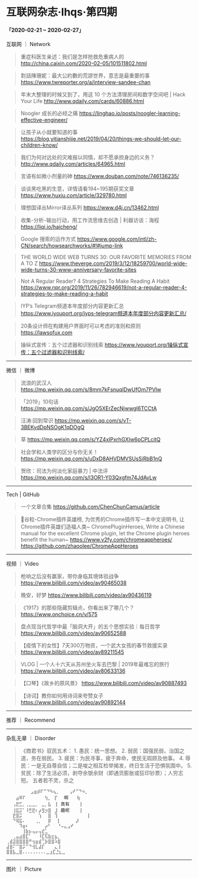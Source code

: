 # 互联网杂志·lhqs·第四期


#### 「2020-02-21 ~ 2020-02-27」


互联网 ｜ Network

> 重症科医生亲述：我们是怎样抢救危重病人的 http://china.caixin.com/2020-02-05/101511802.html

> 對話陳珊妮：最大公約數的荒謬世界，意志是最重要的事 https://www.twreporter.org/a/interview-sandee-chan

> 年末大整理的时候又到了，用这 10 个方法清理房间和数字空间吧 | Hack Your Life http://www.qdaily.com/cards/60886.html

> Noogler 成长的必经之痛 https://linghao.io/posts/noogler-learning-effective-engineer/ 

> 让孩子从小就要知道的事 https://blog.yitianshijie.net/2019/04/20/things-we-should-let-our-children-know/

> 我们为何对远处的灾难报以同情，却不愿承担身边的义务？ http://www.qdaily.com/articles/64965.html

> 言语有如微小剂量的砷 https://www.douban.com/note/746136235/

> 谈谈黑吃黑的生意，详情请看194~195期获奖文章 https://www.huxiu.com/article/329780.html

> 理想国译丛Mirror译丛系列 https://www.d4j.cn/13462.html

> 收集-分析-输出行动，用工作流思维去创造 | 利器访谈：海程 https://liqi.io/haicheng/

> Google 搜索的运作方式 https://www.google.com/intl/zh-CN/search/howsearchworks/#!#jump-link

> THE WORLD WIDE WEB TURNS 30: OUR FAVORITE MEMORIES FROM A TO Z https://www.theverge.com/2019/3/12/18259700/world-wide-wide-turns-30-www-anniversary-favorite-sites


> Not A Regular Reader? 4 Strategies To Make Reading A Habit https://www.npr.org/2019/11/26/782946619/not-a-regular-reader-4-strategies-to-make-reading-a-habit

> IYP’s Telegram频道本年度部分内容更新汇总 https://www.iyouport.org/iyps-telegram频道本年度部分内容更新汇总/

> 20条设计师在构建用户界面时可以考虑的准则和原则 https://lawsofux.com 

> 操纵式宣传：五个过滤器和识别线索 https://www.iyouport.org/操纵式宣传：五个过滤器和识别线索/


----

微信 ｜ 微博

>  流浪的武汉人 https://mp.weixin.qq.com/s/8mm7kFsnuqIDwUfOm7PVIw

> 「2019」10句话 https://mp.weixin.qq.com/s/JgO5XErZecNjwwgI6TCCtA

> 汪涛:回到常识 https://mp.weixin.qq.com/s/vT-3BEKydDpNSOgK1qDOgQ

> 草 https://mp.weixin.qq.com/s/YZ4xIPxrhGXIw6pCPLcitQ
 
> 社会学和人类学的区分与你无关！ https://mp.weixin.qq.com/s/uDxD8AHVDMVSUsSiRbB1nQ

> 贺欣：司法为何淡化家庭暴力 | 中法评 https://mp.weixin.qq.com/s/l3OR1-Y03Qxgfm74JdAvLw





----

Tech | GitHub
> 

> 一个文章合集 https://github.com/ChenChunCamus/article

> 🌈谷粒-Chrome插件英雄榜, 为优秀的Chrome插件写一本中文说明书, 让Chrome插件英雄们造福人类~ ChromePluginHeroes, Write a Chinese manual for the excellent Chrome plugin, let the Chrome plugin heroes benefit the human~ https://www.v2fy.com/chromeappheroes/ https://github.com/zhaoolee/ChromeAppHeroes





----


视频 ｜ Video


> 枪响之后没有赢家，带你身临其境体验战争 https://www.bilibili.com/video/av90465038

> 晚安，好梦 https://www.bilibili.com/video/av90436119

> 《1917》的那些隐藏剪辑点，你看出来了哪几个？ https://www.onchoice.cn/v/575

> 盘点现当代哲学中最「脑洞大开」的五个思想实验｜每日哲学 https://www.bilibili.com/video/av90652588

> 【疫情下的女性】7天300万物资，一个武大女孩的春节救援实录  https://www.bilibili.com/video/av89211545

> VLOG | 一个人十六天从苏州坐火车去巴黎 | 2019年最难忘的旅行 https://www.bilibili.com/video/av80633136

> 【口琴】《故乡的原风景》 https://www.bilibili.com/video/av90887493

> 【诗词】教你如何用诗词来夸赞女子 https://www.bilibili.com/video/av90892144
 


----


推荐 ｜ Recommend



----

杂乱无章 ｜ Disorder

> 《商君书》驭民五术： 1. 愚民：统一思想。 2. 弱民：国强民弱，治国之道，务在弱民。 3. 疲民：为民寻事，疲于奔命，使民无瑕顾及他事。 4. 辱民：一是无自尊自信；二是唆之相互检举揭发，终日生活于恐惧氛围中。 5. 贫民：除了生活必须，剥夺余银余财（即通货膨胀或狂印钞票）；人穷志短。 五者若不灵，杀之


```
⠀        ⣠⣶⡾⠏⠉⠙⠳⢦⡀⠀⠀⠀⢠⠞⠉⠙⠲⡀⠀
⠀⠀⠀⣴⠿⠏⠀⠀⠀⠀⠀⠀⢳⡀⠀⡏⠀⠀啊  ⠀⢷
⠀⠀⢠⣟⣋⡀⢀⣀⣀⡀⠀⣀⡀⣧⠀⢸⠀真有    ⡇
⠀⠀⢸⣯⡭⠁⠸⣛⣟⠆⡴⣻⡲⣿⠀⣸⠀趣呢    ⡇
⠀⠀⣟⣿⡭⠀⠀⠀⠀⠀⢱⠀⠀⣿⠀⢹⠀⠀         ⡇
⠀⠀⠙⢿⣯⠄⠀⠀⠀⢀⡀⠀⠀⡿⠀⠀⡇⠀⠀  ⠀⡼
⠀⠀⠀⠀⠹⣶⠆⠀⠀⠀⠀⠀⡴⠃⠀⠀⠘⠤⣄⣠⠞⠀
⠀⠀⠀⠀⠀⢸⣷⡦⢤⡤⢤⣞⣁⠀⠀⠀⠀⠀⠀⠀⠀⠀⠀
⠀⠀⢀⣤⣴⣿⣏⠁⠀⠀⠸⣏⢯⣷⣖⣦⡀⠀⠀⠀⠀⠀⠀
⢀⣾⣽⣿⣿⣿⣿⠛⢲⣶⣾⢉⡷⣿⣿⠵⣿⠀⠀⠀⠀⠀⠀
⣼⣿⠍⠉⣿⡭⠉⠙⢺⣇⣼⡏⠀⠀⠀⣄⢸⠀⠀⠀⠀⠀⠀
⣿⣿⣧⣀⣿.........⣀⣰⣏⣘⣆⣀⠀⠀

```

----

图片 ｜ Picture



